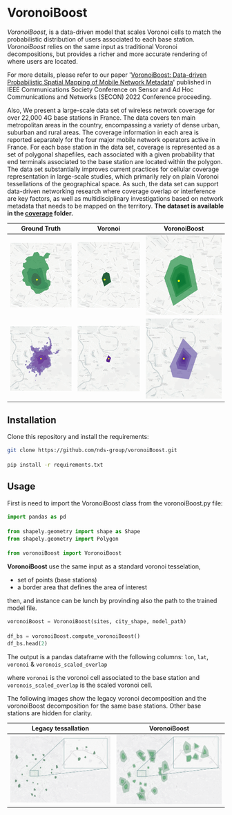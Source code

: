 # VoronoiBoost

*VoronoiBoost*, is a data-driven model that scales Voronoi cells to match the probabilistic distribution of
users associated to each base station. 
*VoronoiBoost* relies on the same input as traditional Voronoi decompositions, but provides a richer and more accurate rendering of where users are located.

For more details, please refer to our paper '[VoronoiBoost: Data-driven Probabilistic Spatial Mapping of Mobile Network Metadata](https://ieeexplore.ieee.org/document/9918610)' published in IEEE Communications Society Conference on Sensor and Ad Hoc Communications and Networks (SECON) 2022 Conference proceeding.

Also, We present a large-scale data set of wireless network coverage for over 22,000 4G base stations in France. The data covers ten main metropolitan areas in the country, encompassing a variety of dense urban, suburban and rural areas. The coverage information in each area is reported separately for the four major mobile network operators active in France.
For each base station in the data set, coverage is represented as a set of polygonal shapefiles, each associated with a given probability that end terminals associated to the base station are located within the polygon.
The data set substantially improves current practices for cellular coverage representation in large-scale studies, which primarily rely on plain Voronoi tessellations of the geographical space.
As such, the data set can support data-driven networking research where coverage overlap or interference are key factors, as well as multidisciplinary investigations based on network metadata that needs to be mapped on the territory.
**The dataset is available in the [coverage](https://github.com/nds-group/voronoiBoost/tree/main/coverage) folder.**


| Ground Truth                             | Voronoi                                    | VoronoiBoost                             |
| ---------------------------------------- | ------------------------------------------ | ---------------------------------------- |
| ![alt text](images/PARIS_810_p_l_t.png)  | ![alt text](images/PARIS_810_voronoi.png)  | ![alt text](images/PARIS_810_model.png)  |
| ![alt text](images/PARIS_1648_p_l_t.png) | ![alt text](images/PARIS_1648_voronoi.png) | ![alt text](images/PARIS_1648_model.png) |

## Installation

Clone this repository and install the requirements:

```bash
git clone https://github.com/nds-group/voronoiBoost.git

pip install -r requirements.txt
```

## Usage
First is need to import the VoronoiBoost class from the voronoiBoost.py file:

```python
import pandas as pd

from shapely.geometry import shape as Shape
from shapely.geometry import Polygon

from voronoiBoost import VoronoiBoost
```

**VoronoiBoost** use the same input as a standard voronoi tesselation, 
* set of points (base stations) 
* a border area that defines the area of interest

then, and instance can be lunch by provinding also the path to the trained model file.

```python
voronoiBoost = VoronoiBoost(sites, city_shape, model_path)

df_bs = voronoiBoost.compute_voronoiBoost()
df_bs.head(2)
```

The output is a pandas dataframe with the following columns:
``lon``, ``lat``, ``voronoi`` & ``voronois_scaled_overlap``

where ``voronoi`` is the voronoi cell associated to the base station and ``voronois_scaled_overlap`` is the scaled voronoi cell.

The following images show the legacy voronoi decomposition and the voronoiBoost decomposition for the same base stations. Other base stations are hidden for clarity.

| Legacy tessallation | VoronoiBoost |
| ------------------- | ------------ |
| ![alt text](images/Voronoi_Orange_Paris_same_color.png)  | ![alt text](images/VoronoiBoost_Orange_Paris_same_color.png) 